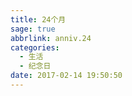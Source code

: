 ```yaml
---
title: 24个月
sage: true
abbrlink: anniv.24
categories:
  - 生活
  - 纪念日
date: 2017-02-14 19:50:50
---
```

